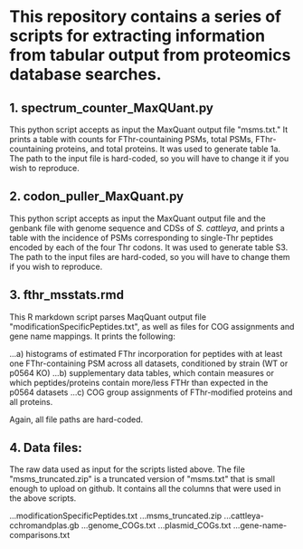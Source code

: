 # This repository contains a series of scripts for extracting information from tabular output from proteomics database searches.  

## 1.  spectrum_counter_MaxQUant.py

This python script accepts as input the MaxQuant output file "msms.txt."  It prints a table with counts for FThr-countaining PSMs, total PSMs, FThr-countaining proteins, and total proteins.  It was used to generate table 1a.  The path to the input file is hard-coded, so you will have to change it if you wish to reproduce.

## 2.  codon_puller_MaxQuant.py

This python script accepts as input the MaxQuant output file and the genbank file with genome sequence and CDSs of *S. cattleya*, and prints a table with the incidence of PSMs corresponding to single-Thr peptides encoded by each of the four Thr codons.  It was used to generate table S3.   The path to the input files are hard-coded, so you will have to change them if you wish to reproduce.

## 3.  fthr_msstats.rmd

This R markdown script parses MaqQuant output file "modificationSpecificPeptides.txt", as well as files for COG assignments and gene name mappings. It prints the following:

...a) histograms of estimated FThr incorporation for peptides with at least one FThr-containing PSM across all datasets, conditioned by strain (WT or p0564 KO)
...b) supplementary data tables, which contain measures or which peptides/proteins contain more/less FTHr than expected in the p0564 datasets
...c) COG group assignments of FThr-modified proteins and all proteins.

Again, all file paths are hard-coded.

## 4.  Data files:

The raw data used as input for the scripts listed above.  The file "msms_truncated.zip" is a truncated version of "msms.txt" that is small enough to upload on github.  It contains all the columns that were used in the above scripts.

...modificationSpecificPeptides.txt
...msms_truncated.zip
...cattleya-cchromandplas.gb
...genome_COGs.txt
...plasmid_COGs.txt
...gene-name-comparisons.txt
